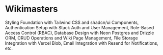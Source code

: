 # Wikimasters
Styling Foundation with Tailwind CSS and shadcn/ui Components, Authentication Setup with Stack Auth and User Management, Role-Based Access Control (RBAC), Database Design with Neon Postgres and Drizzle ORM, CRUD Operations and Wiki Page Management, File Storage Integration with Vercel Blob, Email Integration with Resend for Notifications, etc.
